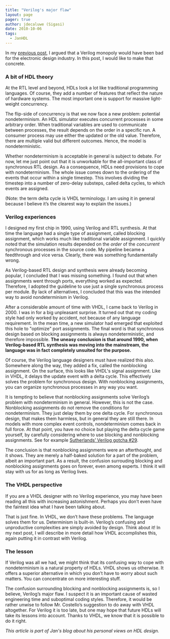 ```yaml
---
title: "Verilog's major flaw"
layout: page 
pager: true
author: jdecaluwe (Sigasi)
date: 2010-10-06
tags: 
  - JanHDL
---
```

<div class="content">
<p>In my <a href="http://www.sigasi.com/content/your-favorite-mistake">previous post</a>, I argued that a Verilog monopoly would have been bad for the electronic design industry. In this post, I would like to make that concrete.</p><h3>A bit of HDL theory</h3><p>At the RTL level and beyond, HDLs look a lot like traditional programming languages. Of course, they add a number of features that reflect the nature of hardware systems. The most important one is support for massive light-weight concurrency.</p><p>The flip-side of concurrency is that we now face a new problem: potential nondeterminism. An HDL simulator executes concurrent processes in some arbitrary order. When traditional variables are used to communicate between processes, the result depends on the order in a specific run. A consumer process may use either the updated or the old value. Therefore, there are multiple valid but different outcomes. Hence,  the model is nondeterministic.</p><p>Whether nondeterminism is acceptable in general is subject to debate. For now, let me just point out that it is unworkable for the all-important class of synchronous RTL design. As a consequence, HDLs need provisions to cope with nondeterminism. The whole issue comes down to the ordering of the events that occur within a single timestep. This involves dividing the timestep into a number of zero-delay substeps, called delta cycles, to which events are assigned.</p><p>(Note: the term delta cycle is VHDL terminology. I am using it in general because I believe it&#8217;s the clearest way to explain the issues.)</p><h3>Verilog experiences</h3><p>I designed my first chip in 1990, using Verilog and RTL synthesis. At that time the language had a single type of assignment, called blocking assignment, which works much like traditional variable assignment. I quickly noted that the simulation results depended on the <em>order</em> of the <em>concurrent</em> synchronous processes in the source code. My pipeline became a feedthrough and vice versa. Clearly, there was something fundamentally wrong.</p><p>As Verilog-based RTL design and synthesis were already becoming popular, I concluded that I was missing something. I found out that when assignments went through ports, everything worked as expected. Therefore, I adopted the guideline to use just a single synchronous process per module. By lack of alternatives, I concluded that this was the intended way to avoid nondeterminism in Verilog.</p><p>After a considerable amount of time with VHDL,  I came back to Verilog in 2000. I was in for a big unpleasant surprise. It turned out that my coding style had only worked by accident, not because of any language requirement. In the mean time, a new simulator had emerged that exploited this hole to "optimize" port assignments. The final word is that synchronous design based on blocking assignments is always nondeterministic, and therefore impossible. <strong>The uneasy conclusion is that around 1990, when Verilog-based RTL synthesis was moving into the mainstream, the language was in fact completely unsuited for the purpose.</strong></p><p>Of course, the Verilog language designers must have realized this also. Somewhere along the way, they added a fix, called the nonblocking assignment. On the surface, this looks like VHDL's signal assignment. Like in VHDL, it delays the update event with a delta cycle. This effectively solves the problem for synchronous design. With nonblocking assignments, you can organize synchronous processes in any way you want.</p><p>It is tempting to believe that nonblocking assignments solve Verilog&#8217;s problem with nondeterminism in general. However, this is not the case. Nonblocking assignments do not remove the conditions for nondeterminism. They just delay them by one delta cycle. For synchronous design, that makes them harmless, but in general they are still there.  In models with more complex event controls, nondeterminism comes back in full force. At that point, you have no choice but playing the delta cycle game yourself, by carefully considering where to use blocking and nonblocking assignments.  See for example <a href="http://www.google.com/url?q=http%3A%2F%2Fbooks.google.be%2Fbooks%3Fid%3D_VGghBpoK6cC%26lpg%3DPR12%26ots%3DF2kIzTXUA3%26dq%3Dsutherland%2520gotcha%252029%26hl%3Den%26pg%3DPA64%23v%3Donepage%26q%26f%3Dfalse" class="elf-external elf-icon">Sutherlands&#8217; Verilog gotcha #29</a>.</p><p>The conclusion is that nonblocking assignments were an afterthought, and it shows. They are merely a half-baked solution for a part of the problem, albeit an important part. As a result, the confusion surrouding blocking and nonblocking assignments goes on forever, even among experts. I think it will stay with us for as long as Verilog lives.</p><h3>The VHDL perspective</h3><p>If you are a VHDL designer with no Verilog experience, you may have been reading all this with increasing astonishment. Perhaps you don&#8217;t even have the faintest idea what I have been talking about.</p><p>That is just fine. In VHDL, we don&#8217;t have these problems. The language solves them for us. Determinism is built-in. Verilog&#8217;s confusing and unproductive complexities are simply avoided by design. Think about it! In my next post, I will describe in more detail how VHDL accomplishes this, again putting it in contrast with Verilog.</p><h3>The lesson</h3><p>If Verilog was all we had, we might think that its confusing way to cope with nondeterminism is a natural property of HDLs. VHDL shows us otherwise. It offers a superior alternative in which you don&#8217;t have to worry about such matters. You can concentrate on more interesting stuff.</p><p>The confusion surrounding blocking and nonblocking assignments is, so I believe, Verilog&#8217;s major flaw. I suspect it is an important cause of wasted engineering time and suboptimal coding styles. Therefore, it would be rather unwise to follow Mr. Costello&#8217;s suggestion to do away with VHDL altogether. For Verilog it is too late, but one may hope that future HDLs will take its lessons into account. Thanks to VHDL, we know that it is possible to do it right.</p><p><em>This article is part of Jan's blog about his personal views on HDL design.</em></p>  </div>

